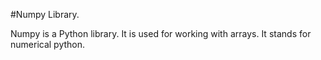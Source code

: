 #Numpy Library.

Numpy is a Python library.
It is used for working with arrays.
It stands for numerical python.